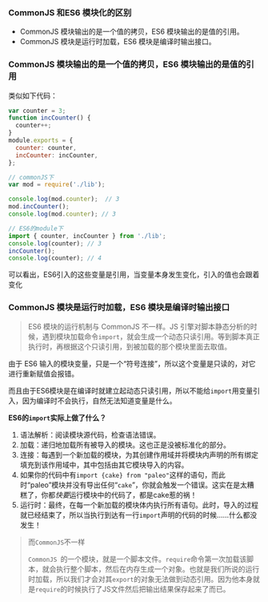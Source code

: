 ### CommonJS 和ES6 模块化的区别

- CommonJS 模块输出的是一个值的拷贝，ES6 模块输出的是值的引用。
- CommonJS 模块是运行时加载，ES6 模块是编译时输出接口。



### CommonJS 模块输出的是一个值的拷贝，ES6 模块输出的是值的引用

类似如下代码：

```js
var counter = 3;
function incCounter() {
  counter++;
}
module.exports = {
  counter: counter,
  incCounter: incCounter,
};
```

```js
// commonJS下
var mod = require('./lib');

console.log(mod.counter);  // 3
mod.incCounter();
console.log(mod.counter); // 3
```

```js
// ES6的module下
import { counter, incCounter } from './lib';
console.log(counter); // 3
incCounter();
console.log(counter); // 4
```

可以看出，ES6引入的这些变量是引用，当变量本身发生变化，引入的值也会跟着变化



### CommonJS 模块是运行时加载，ES6 模块是编译时输出接口

> ES6 模块的运行机制与 CommonJS 不一样。JS 引擎对脚本静态分析的时候，遇到模块加载命令`import`，就会生成一个动态只读引用。等到脚本真正执行时，再根据这个只读引用，到被加载的那个模块里面去取值。

由于 ES6 输入的模块变量，只是一个“符号连接”，所以这个变量是只读的，对它进行重新赋值会报错。

而且由于ES6模块是在编译时就建立起动态只读引用，所以不能给`import`用变量引入，因为编译时不会执行，自然无法知道变量是什么。

**ES6的`import`实际上做了什么？**

1. 语法解析：阅读模块源代码，检查语法错误。
2. 加载：递归地加载所有被导入的模块。这也正是没被标准化的部分。
3. 连接：每遇到一个新加载的模块，为其创建作用域并将模块内声明的所有绑定填充到该作用域中，其中包括由其它模块导入的内容。
4. 如果你的代码中有`import {cake} from "paleo"`这样的语句，而此时“paleo”模块并没有导出任何“`cake`”，你就会触发一个错误。这实在是太糟糕了，你都*快要*运行模块中的代码了，都是cake惹的祸！
5. 运行时：最终，在每一个新加载的模块体内执行所有语句。此时，导入的过程就已经结束了，所以当执行到达有一行`import`声明的代码的时候……什么都没发生！



> 而`CommonJS`不一样
>
> `CommonJS `的一个模块，就是一个脚本文件。`require`命令第一次加载该脚本，就会执行整个脚本，然后在内存生成一个对象。也就是我们所说的运行时加载，所以我们才会对其`export`的对象无法做到动态引用。因为他本身就是`require`的时候执行了JS文件然后把输出结果保存起来了而已。